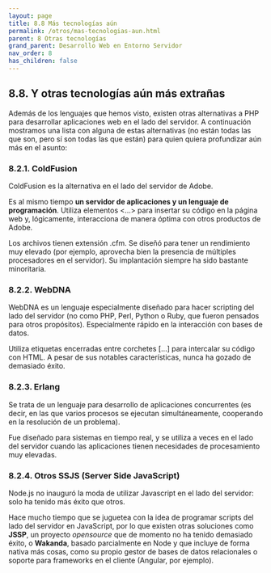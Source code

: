 ```yaml
---
layout: page
title: 8.8 Más tecnologías aún
permalink: /otros/mas-tecnologias-aun.html
parent: 8 Otras tecnologías
grand_parent: Desarrollo Web en Entorno Servidor
nav_order: 8
has_children: false
---
```


## 8.8. Y otras tecnologías aún más extrañas

Además de los lenguajes que hemos visto, existen otras alternativas a PHP para desarrollar aplicaciones web en el lado del servidor.
A continuación mostramos una lista con alguna de estas alternativas (no están todas las que son, pero sí son todas las que están) para quien quiera profundizar aún más en el asunto:

### 8.2.1. ColdFusion

ColdFusion es la alternativa en el lado del servidor de Adobe. 

Es al mismo tiempo **un servidor de aplicaciones y un lenguaje de programación**. Utiliza elementos <...> para insertar su código en la página web y, lógicamente, interacciona de manera óptima con otros productos de Adobe.

Los archivos tienen extensión .cfm. Se diseñó para tener un rendimiento muy elevado (por ejemplo, aprovecha bien la presencia de múltiples procesadores en el servidor). Su implantación siempre ha sido bastante minoritaria.

### 8.2.2. WebDNA

WebDNA es un lenguaje especialmente diseñado para hacer scripting del lado del servidor (no como PHP, Perl, Python o Ruby, que fueron pensados para otros propósitos). Especialmente rápido en la interacción con bases de datos. 

Utiliza etiquetas encerradas entre corchetes [...] para intercalar su código con HTML. A pesar de sus notables características, nunca ha gozado de demasiado éxito.

### 8.2.3. Erlang

Se trata de un lenguaje para desarrollo de aplicaciones concurrentes (es decir, en las que varios procesos se ejecutan simultáneamente, cooperando en la resolución de un problema). 

Fue diseñado para sistemas en tiempo real, y se utiliza a veces en el lado del servidor cuando las aplicaciones tienen necesidades de procesamiento muy elevadas. 

### 8.2.4. Otros SSJS (Server Side JavaScript)

Node.js no inauguró la moda de utilizar Javascript en el lado del servidor: solo ha tenido más éxito que otros.

Hace mucho tiempo que se juguetea con la idea de programar scripts del lado del servidor en JavaScript, por lo que existen otras soluciones como **JSSP**, un proyecto *opensource* que de momento no ha tenido demasiado éxito, o **Wakanda**, basado parcialmente en Node y que incluye de forma nativa más cosas, como su propio gestor de bases de datos relacionales o soporte para frameworks en el cliente (Angular, por ejemplo).
